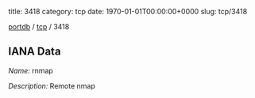 title: 3418
category: tcp
date: 1970-01-01T00:00:00+0000
slug: tcp/3418

[portdb](/) / [tcp](/category/tcp.html) / 3418


## IANA Data

_Name:_ rnmap

_Description:_ Remote nmap


